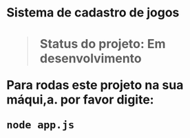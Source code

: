 <h1>Sistema de cadastro de jogos<h1>

>Status do projeto: Em desenvolvimento

Para rodas este projeto na sua máqui,a. por favor digite:

```
node app.js
```
